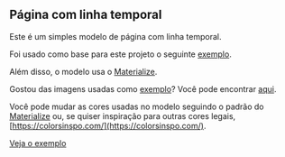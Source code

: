 ## Página com linha temporal

Este é um simples modelo de página com linha temporal. 

Foi usado como base para este projeto o seguinte [exemplo](https://www.uplabs.com/posts/responsive-materialize-timeline).

Além disso, o modelo usa o [Materialize](https://materializecss.com/).

Gostou das imagens usadas como [exemplo](https://ciromoura.github.io/timelinepage/)? Você pode encontrar [aqui](https://undraw.co/).

Você pode mudar as cores usadas no modelo seguindo o padrão do [Materialize](https://materializecss.com/color.html) ou, se quiser inspiração para outras cores legais, [https://colorsinspo.com/](https://colorsinspo.com/).


[Veja o exemplo](https://ciromoura.github.io/timelinepage/)
